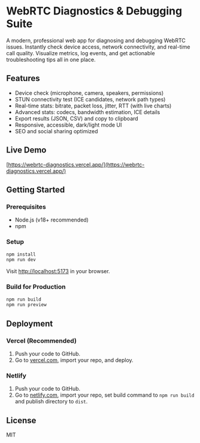  # WebRTC Diagnostics & Debugging Suite  

A modern, professional web app for diagnosing and debugging WebRTC issues. Instantly check device access, network connectivity, and real-time call quality. Visualize metrics, log events, and get actionable troubleshooting tips all in one place. 

## Features   
- Device check (microphone, camera, speakers, permissions)   
- STUN connectivity test (ICE candidates, network path types)    
- Real-time stats: bitrate, packet loss, jitter, RTT (with live charts)         
- Advanced stats: codecs, bandwidth estimation, ICE details       
- Export results (JSON, CSV) and copy to clipboard                 
- Responsive, accessible, dark/light mode UI             
- SEO and social sharing optimized  
               
## Live Demo         
[https://webrtc-diagnostics.vercel.app/](https://webrtc-diagnostics.vercel.app/)             
                 
## Getting Started                        
   
### Prerequisites               
- Node.js (v18+ recommended)               
- npm                 
        
### Setup            
```bash       
npm install          
npm run dev      
```
Visit [http://localhost:5173](http://localhost:5173) in your browser.

### Build for Production 
```bash
npm run build
npm run preview
```

## Deployment
### Vercel (Recommended)
1. Push your code to GitHub.
2. Go to [vercel.com](https://vercel.com/), import your repo, and deploy.

### Netlify
1. Push your code to GitHub.
2. Go to [netlify.com](https://netlify.com/), import your repo, set build command to `npm run build` and publish directory to `dist`.

## License
MIT

